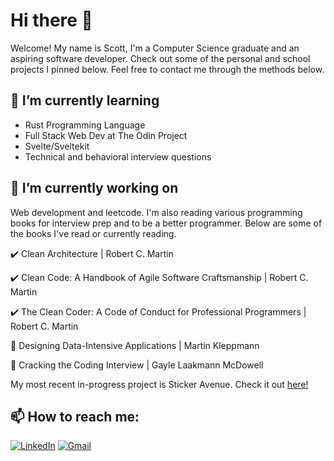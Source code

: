 # Hi there 👋

Welcome! My name is Scott, I'm a Computer Science graduate and an aspiring software developer. Check out some of the personal and school projects I pinned below. Feel free to contact me through the methods below.

## 🌱 I’m currently learning
- Rust Programming Language
- Full Stack Web Dev at The Odin Project
- Svelte/Sveltekit
- Technical and behavioral interview questions

## 🔭 I’m currently working on
Web development and leetcode. I'm also reading various programming books for interview prep and to be a better programmer. Below are some of the books I've read or currently reading.

✔️ Clean Architecture | Robert C. Martin

✔️ Clean Code: A Handbook of Agile Software Craftsmanship | Robert C. Martin

✔️ The Clean Coder: A Code of Conduct for Professional Programmers | Robert C. Martin

📖 Designing Data-Intensive Applications | Martin Kleppmann

📖 Cracking the Coding Interview | Gayle Laakmann McDowell


My most recent in-progress project is Sticker Avenue.
Check it out [here!](https://sticker-avenue.web.app)

## 📫 How to reach me:
[![LinkedIn](https://img.shields.io/badge/LinkedIn-Scott_Ti-informational?style=flat-square&logo=linkedin&logoColor=white)](https://www.linkedin.com/in/scott-ti)
[![Gmail](https://img.shields.io/badge/Gmail-scott.ti312@gmail.com-informational?style=flat-square&color=EA4335&logo=gmail&logoColor=white)](mailto:scott.ti312@gmail.com?subject=Hey!)
